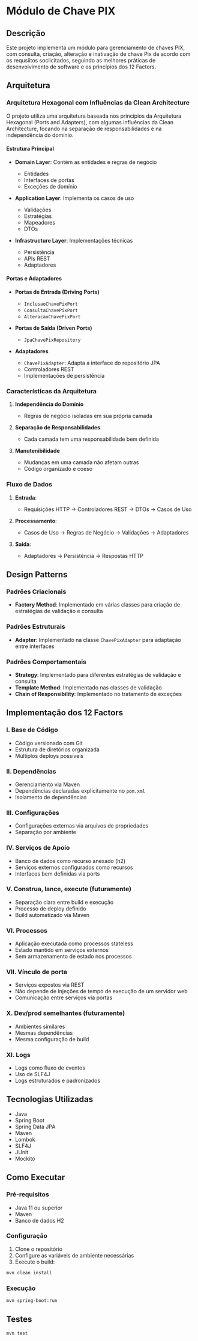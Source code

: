 # Módulo de Chave PIX

## Descrição
Este projeto implementa um módulo para gerenciamento de chaves PIX, com consulta, criação, alteração e inativação de chave Pix de acordo com os requsiitos soclicitados, seguindo as melhores práticas de desenvolvimento de software e os princípios dos 12 Factors.

## Arquitetura

### Arquitetura Hexagonal com Influências da Clean Architecture
O projeto utiliza uma arquitetura baseada nos princípios da Arquitetura Hexagonal (Ports and Adapters), com algumas influências da Clean Architecture, focando na separação de responsabilidades e na independência do domínio.

#### Estrutura Principal
- **Domain Layer**: Contém as entidades e regras de negócio
  - Entidades 
  - Interfaces de portas 
  - Exceções de domínio

- **Application Layer**: Implementa os casos de uso
  - Validações  
  - Estratégias
  - Mapeadores 
  - DTOs 

- **Infrastructure Layer**: Implementações técnicas
  - Persistência
  - APIs REST
  - Adaptadores

#### Portas e Adaptadores
- **Portas de Entrada (Driving Ports)**
  - `InclusaoChavePixPort`
  - `ConsultaChavePixPort`
  - `AlteracaoChavePixPort`

- **Portas de Saída (Driven Ports)**
  - `JpaChavePixRepository`

- **Adaptadores**
  - `ChavePixAdapter`: Adapta a interface do repositório JPA
  - Controladores REST
  - Implementações de persistência

### Características da Arquitetura
1. **Independência do Domínio**
   - Regras de negócio isoladas em sua própria camada

2. **Separação de Responsabilidades**
   - Cada camada tem uma responsabilidade bem definida

3. **Manutenibilidade**
   - Mudanças em uma camada não afetam outras
   - Código organizado e coeso

### Fluxo de Dados
1. **Entrada**: 
   - Requisições HTTP → Controladores REST → DTOs → Casos de Uso

2. **Processamento**:
   - Casos de Uso → Regras de Negócio → Validações → Adaptadores

3. **Saída**:
   - Adaptadores → Persistência → Respostas HTTP

## Design Patterns

### Padrões Criacionais
- **Factory Method**: Implementado em várias classes para criação de estratégias de validação e consulta

### Padrões Estruturais
- **Adapter**: Implementado na classe `ChavePixAdapter` para adaptação entre interfaces

### Padrões Comportamentais
- **Strategy**: Implementado para diferentes estratégias de validação e consulta
- **Template Method**: Implementado nas classes de validação
- **Chain of Responsibility**: Implementado no tratamento de exceções

## Implementação dos 12 Factors

### I. Base de Código
- Código versionado com Git
- Estrutura de diretórios organizada
- Múltiplos deploys possíveis

### II. Dependências
- Gerenciamento via Maven
- Dependências declaradas explicitamente no `pom.xml`
- Isolamento de dependências

### III. Configurações
- Configurações externas via arquivos de propriedades
- Separação por ambiente

### IV. Serviços de Apoio
- Banco de dados como recurso anexado (h2)
- Serviços externos configurados como recursos
- Interfaces bem definidas via ports

### V. Construa, lance, execute (futuramente)
- Separação clara entre build e execução
- Processo de deploy definido
- Build automatizado via Maven

### VI. Processos
- Aplicação executada como processos stateless
- Estado mantido em serviços externos
- Sem armazenamento de estado nos processos

### VII. Vínculo de porta
- Serviços expostos via REST
- Não depende de injeções de tempo de execução de um servidor web 
- Comunicação entre serviços via portas

### X. Dev/prod semelhantes (futuramente)
- Ambientes similares
- Mesmas dependências
- Mesma configuração de build

### XI. Logs
- Logs como fluxo de eventos
- Uso de SLF4J
- Logs estruturados e padronizados

## Tecnologias Utilizadas
- Java
- Spring Boot
- Spring Data JPA
- Maven
- Lombok
- SLF4J
- JUnit
- Mockito

## Como Executar

### Pré-requisitos
- Java 11 ou superior
- Maven
- Banco de dados H2

### Configuração
1. Clone o repositório
2. Configure as variáveis de ambiente necessárias
3. Execute o build:
```bash
mvn clean install
```

### Execução
```bash
mvn spring-boot:run
```

## Testes
```bash
mvn test
```